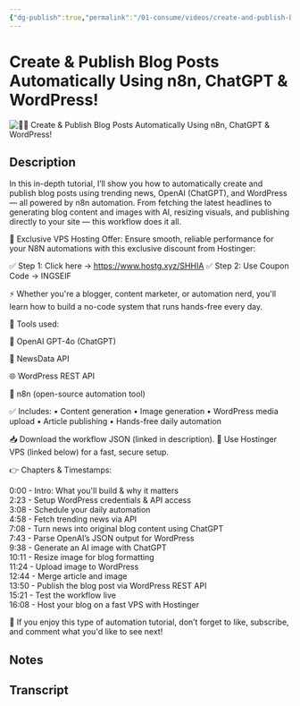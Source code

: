 ```yaml
---
{"dg-publish":true,"permalink":"/01-consume/videos/create-and-publish-blog-posts-automatically-using-n8n-chat-gpt-and-word-press/","title":"Create & Publish Blog Posts Automatically Using n8n, ChatGPT & WordPress!"}
---
```


# Create & Publish Blog Posts Automatically Using n8n, ChatGPT & WordPress!

![🤖✨ Create & Publish Blog Posts Automatically Using n8n, ChatGPT & WordPress!](https://www.youtube.com/watch?v=RlZneDmi29w)

## Description

In this in-depth tutorial, I’ll show you how to automatically create and publish blog posts using trending news, OpenAI (ChatGPT), and WordPress — all powered by n8n automation. From fetching the latest headlines to generating blog content and images with AI, resizing visuals, and publishing directly to your site — this workflow does it all.

🚨 Exclusive VPS Hosting Offer:
Ensure smooth, reliable performance for your N8N automations with this exclusive discount from Hostinger:

✅ Step 1: Click here → https://www.hostg.xyz/SHHIA
✅ Step 2: Use Coupon Code → INGSEIF

⚡ Whether you're a blogger, content marketer, or automation nerd, you'll learn how to build a no-code system that runs hands-free every day.

🔧 Tools used:

🧠 OpenAI GPT-4o (ChatGPT)

📰 NewsData API

🌐 WordPress REST API

🤖 n8n (open-source automation tool)

✅ Includes:
• Content generation
• Image generation
• WordPress media upload
• Article publishing
• Hands-free daily automation

📥 Download the workflow JSON (linked in description).
🔐 Use Hostinger VPS (linked below) for a fast, secure setup.

👉 Chapters & Timestamps:

0:00 - Intro: What you'll build & why it matters  
2:23 - Setup WordPress credentials & API access  
3:08 - Schedule your daily automation  
4:58 - Fetch trending news via API  
7:08 - Turn news into original blog content using ChatGPT  
7:43 - Parse OpenAI’s JSON output for WordPress  
9:38 - Generate an AI image with ChatGPT  
10:11 - Resize image for blog formatting  
11:24 - Upload image to WordPress  
12:44 - Merge article and image  
13:50 - Publish the blog post via WordPress REST API  
15:21 - Test the workflow live  
16:08 - Host your blog on a fast VPS with Hostinger

🙌 If you enjoy this type of automation tutorial, don’t forget to like, subscribe, and comment what you'd like to see next!

## Notes

## Transcript

